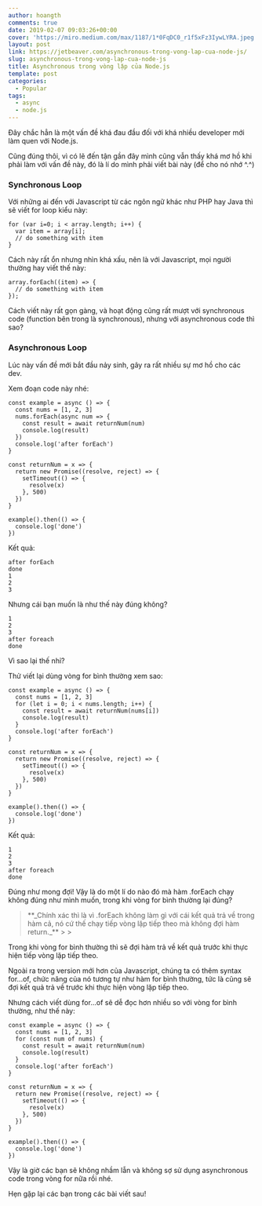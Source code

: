 ```yaml
---
author: hoangth
comments: true
date: 2019-02-07 09:03:26+00:00
cover: 'https://miro.medium.com/max/1187/1*0FqDC0_r1f5xFz3IywLYRA.jpeg'
layout: post
link: https://jetbeaver.com/asynchronous-trong-vong-lap-cua-node-js/
slug: asynchronous-trong-vong-lap-cua-node-js
title: Asynchronous trong vòng lặp của Node.js
template: post
categories:
  - Popular
tags:
  - async
  - node.js
---
```


Đây chắc hẳn là một vấn đề khá đau đầu đối với khá nhiều developer mới làm quen với Node.js.

Cũng đúng thôi, vì có lẽ đến tận gần đây mình cũng vẫn thấy khá mơ hồ khi phải làm với vấn đề này, đó là lí do mình phải viết bài này (để cho nó nhớ ^.^)

### Synchronous Loop

Với những ai đến với Javascript từ các ngôn ngữ khác như PHP hay Java thì sẽ viết for loop kiểu này:

    for (var i=0; i < array.length; i++) {
      var item = array[i];
      // do something with item
    }

Cách này rất ổn nhưng nhìn khá xấu, nên là với Javascript, mọi người thường hay viết thế này:

    array.forEach((item) => {
      // do something with item
    });

Cách viết này rất gọn gàng, và hoạt động cũng rất mượt với synchronous code (function bên trong là synchronous), nhưng với asynchronous code thì sao?

### Asynchronous Loop

Lúc này vấn đề mới bắt đầu nảy sinh, gây ra rất nhiều sự mơ hồ cho các dev.

Xem đoạn code này nhé:

    const example = async () => {
      const nums = [1, 2, 3]
      nums.forEach(async num => {
        const result = await returnNum(num)
        console.log(result)
      })
      console.log('after forEach')
    }

    const returnNum = x => {
      return new Promise((resolve, reject) => {
        setTimeout(() => {
          resolve(x)
        }, 500)
      })
    }

    example().then(() => {
      console.log('done')
    })

Kết quả:

    after forEach
    done
    1
    2
    3

Nhưng cái bạn muốn là như thế này đúng không?

    1
    2
    3
    after foreach
    done

Vì sao lại thế nhỉ?

Thử viết lại dùng vòng for bình thường xem sao:

    const example = async () => {
      const nums = [1, 2, 3]
      for (let i = 0; i < nums.length; i++) {
        const result = await returnNum(nums[i])
        console.log(result)
      }
      console.log('after forEach')
    }

    const returnNum = x => {
      return new Promise((resolve, reject) => {
        setTimeout(() => {
          resolve(x)
        }, 500)
      })
    }

    example().then(() => {
      console.log('done')
    })

Kết quả:

    1
    2
    3
    after foreach
    done

Đúng như mong đợi! Vậy là do một lí do nào đó mà hàm .forEach chạy không đúng như mình muốn, trong khi vòng for bình thường lại đúng?

<blockquote>**_Chính xác thì là vì .forEach không làm gì với cái kết quả trả về trong hàm cả, nó cứ thế chạy tiếp vòng lặp tiếp theo mà không đợi hàm return._**
>
> </blockquote>

Trong khi vòng for bình thường thì sẽ đợi hàm trả về kết quả trước khi thực hiện tiếp vòng lặp tiếp theo.

Ngoài ra trong version mới hơn của Javascript, chúng ta có thêm syntax for...of, chức năng của nó tương tự như hàm for bình thường, tức là cũng sẽ đợi kết quả trả về trước khi thực hiện vòng lặp tiếp theo.

Nhưng cách viết dùng for...of sẽ dễ đọc hơn nhiều so với vòng for bình thường, như thế này:

    const example = async () => {
      const nums = [1, 2, 3]
      for (const num of nums) {
        const result = await returnNum(num)
        console.log(result)
      }
      console.log('after forEach')
    }

    const returnNum = x => {
      return new Promise((resolve, reject) => {
        setTimeout(() => {
          resolve(x)
        }, 500)
      })
    }

    example().then(() => {
      console.log('done')
    })

Vậy là giờ các bạn sẽ không nhầm lẫn và không sợ sử dụng asynchronous code trong vòng for nữa rồi nhé.

Hẹn gặp lại các bạn trong các bài viết sau!

